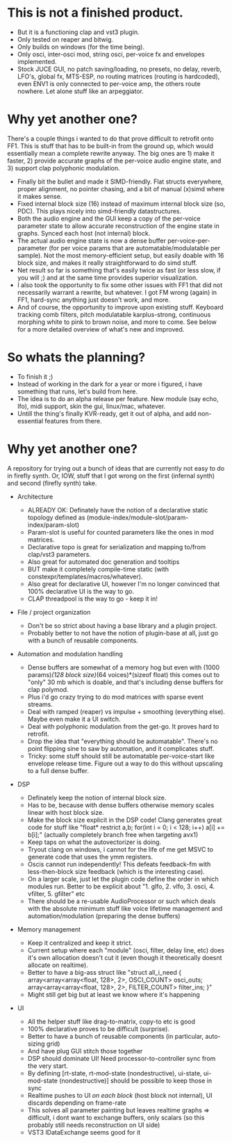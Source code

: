 # This is not a finished product.
* But it is a functioning clap and vst3 plugin.
* Only tested on reaper and bitwig.
* Only builds on windows (for the time being).
* Only osci, inter-osci mod, string osci, per-voice fx and envelopes implemented.
* Stock JUCE GUI, no patch saving/loading, no presets, no delay, reverb, LFO's, global fx, MTS-ESP, no routing matrices (routing is hardcoded),
even ENV1 is only connected to per-voice amp, the others route nowhere. Let alone stuff like an arpeggiator.

# Why yet another one?
There's a couple things i wanted to do that prove difficult to retrofit onto FF1.
This is stuff that has to be built-in from the ground up, which would essentially mean a complete rewrite anyway.
The big ones are 1) make it faster, 2) provide accurate graphs of the per-voice audio engine state, and 3) support clap polyphonic modulation.
* Finally bit the bullet and made it SIMD-friendly. Flat structs everywhere, proper alignment, no pointer chasing, and a bit of manual (x)simd where it makes sense.
* Fixed internal block size (16) instead of maximum internal block size (so, PDC). This plays nicely into simd-friendly datastructures.
* Both the audio engine and the GUI keep a copy of the per-voice parameter state to allow accurate reconstruction of the engine state in graphs. Synced each host (not internal) block.
* The actual audio engine state is now a dense buffer per-voice-per-parameter (for per voice params that are automatable/modulatable per sample).
Not the most memory-efficient setup, but easily doable with 16 block size, and makes it really straightforward to do simd stuff.
* Net result so far is something that's easily twice as fast (or less slow, if you will ;) and at the same time provides superior visualization.
* I also took the opportunity to fix some other issues with FF1 that did not necessarily warrant a rewrite, but whatever. I got FM wrong (again) in FF1, hard-sync anything just doesn't work, and more.
* And of course, the opportunity to improve upon existing stuff. Keyboard tracking comb filters, pitch modulatable karplus-strong, continuous morphing white to pink to brown noise, and more to come.
See below for a more detailed overview of what's new and improved.

# So whats the planning?
* To finish it ;)
* Instead of working in the dark for a year or more i figured, i have something that runs, let's build from here.
* The idea is to do an alpha release per feature. New module (say echo, lfo), midi support, skin the gui, linux/mac, whatever.
* Untill the thing's finally KVR-ready, get it out of alpha, and add non-essential features from there.

# Why yet another one?

A repository for trying out a bunch of ideas that are currently not easy to do in firefly synth.
Or, IOW, stuff that I got wrong on the first (infernal synth) and second (firefly synth) take.

* Architecture
    * ALREADY OK: Definately have the notion of a declarative static topology defined as (module-index/module-slot/param-index/param-slot)
    * Param-slot is useful for counted parameters like the ones in mod matrices.
    * Declarative topo is great for serialization and mapping to/from clap/vst3 parameters.
    * Also great for automated doc generation and tooltips
    * BUT make it completely compile-time static (with constexpr/templates/macros/whatever).
    * Also great for declarative UI, however I'm no longer convinced that 100% declarative UI is the way to go.
    * CLAP threadpool is the way to go - keep it in!

* File / project organization
    * Don't be so strict about having a base library and a plugin project.
    * Probably better to not have the notion of plugin-base at all, just go with a bunch of reusable components.

* Automation and modulation handling
    * Dense buffers are somewhat of a memory hog but even with (1000 params)*(128 block size)*(64 voices)*(sizeof float) this comes out to "only" 30 mb which is doable, and that's including dense buffers for clap polymod.
    * Plus i'd go crazy trying to do mod matrices with sparse event streams.
    * Deal with ramped (reaper) vs impulse + smoothing (everything else). Maybe even make it a UI switch.
    * Deal with polyphonic modulation from the get-go. It proves hard to retrofit.
    * Drop the idea that "everything should be automatable". There's no point flipping sine to saw by automation, and it complicates stuff.
    * Tricky: some stuff should still be automatable per-voice-start like envelope release time. Figure out a way to do this without upscaling to a full dense buffer.

* DSP
    * Definately keep the notion of internal block size.
    * Has to be, because with dense buffers otherwise memory scales linear with host block size.
    * Make the block size explicit in the DSP code! Clang generates great code for stuff like "float* restrict a,b; for(int i = 0; i < 128; i++) a[i] += b[i];" (actually completely branch free when targeting avx1)
    * Keep taps on what the autovectorizer is doing.
    * Tryout clang on windows, i cannot for the life of me get MSVC to generate code that uses the ymm registers.
    * Oscis cannot run independently! This defeats feedback-fm with less-then-block size feedback (which is the interesting case).
    * On a larger scale, just let the plugin code define the order in which modules run. Better to be explicit about "1. glfo, 2. vlfo, 3. osci, 4. vfilter, 5. gfilter" etc
    * There should be a re-usable AudioProcessor or such which deals with the absolute minimum stuff like voice lifetime management and automation/modulation (preparing the dense buffers)

* Memory management
    * Keep it centralized and keep it strict.
    * Current setup where each "module" (osci, filter, delay line, etc) does it's own allocation doesn't cut it (even though it theoretically doesnt allocate on realtime).
    * Better to have a big-ass struct like "struct all_i_need { array<array<array<float, 128>, 2>, OSCI_COUNT> osci_outs; array<array<array<float, 128>, 2>, FILTER_COUNT> filter_ins; }"
    * Might still get big but at least we know where it's happening
    
* UI
    * All the helper stuff like drag-to-matrix, copy-to etc is good
    * 100% declarative proves to be difficult (surprise).
    * Better to have a bunch of reusable components (in particular, auto-sizing grid)
    * And have plug GUI stitch those together
    * DSP should dominate UI! Need processor-to-controller sync from the very start.
    * By defining [rt-state, rt-mod-state (nondestructive), ui-state, ui-mod-state (nondestructive)] should be possible to keep those in sync
    * Realtime pushes to UI *on each block* (host block not internal), UI discards depending on frame-rate
    * This solves all parameter painting but leaves realtime graphs => difficult, i dont want to exchange buffers, only scalars (so this probably still needs reconstruction on UI side)
    * VST3 IDataExchange seems good for it